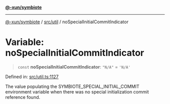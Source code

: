 [**@-xun/symbiote**](../../../README.md)

***

[@-xun/symbiote](../../../README.md) / [src/util](../README.md) / noSpecialInitialCommitIndicator

# Variable: noSpecialInitialCommitIndicator

> `const` **noSpecialInitialCommitIndicator**: `"N/A"` = `'N/A'`

Defined in: [src/util.ts:1127](https://github.com/Xunnamius/symbiote/blob/39b78f935df3d66a96654bd78c86b3952384b660/src/util.ts#L1127)

The value populating the SYMBIOTE_SPECIAL_INITIAL_COMMIT environment variable
when there was no special initialization commit reference found.
